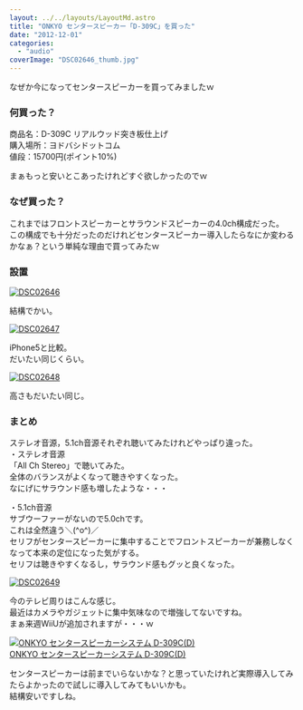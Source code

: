 ```yaml
---
layout: ../../layouts/LayoutMd.astro
title: "ONKYO センタースピーカー「D-309C」を買った"
date: "2012-12-01"
categories: 
  - "audio"
coverImage: "DSC02646_thumb.jpg"
---
```


なぜか今になってセンタースピーカーを買ってみましたｗ

### 何買った？

商品名：D-309C リアルウッド突き板仕上げ  
購入場所：ヨドバシドットコム  
値段：15700円(ポイント10%)

まぁもっと安いとこあったけれどすぐ欲しかったのでｗ

### なぜ買った？

これまではフロントスピーカーとサラウンドスピーカーの4.0ch構成だった。  
この構成でも十分だったのだけれどセンタースピーカー導入したらなにか変わるかなぁ？という単純な理由で買ってみたｗ

### 設置

[![DSC02646](images/DSC02646_thumb.jpg "DSC02646")](//mizuka123.net/wp-content/uploads/2012/12/DSC02646.jpg)

結構でかい。

[![DSC02647](images/DSC02647_thumb.jpg "DSC02647")](//mizuka123.net/wp-content/uploads/2012/12/DSC02647.jpg)

iPhone5と比較。  
だいたい同じくらい。

[![DSC02648](images/DSC02648_thumb.jpg "DSC02648")](//mizuka123.net/wp-content/uploads/2012/12/DSC02648.jpg)

高さもだいたい同じ。

### まとめ

ステレオ音源，5.1ch音源それぞれ聴いてみたけれどやっぱり違った。  
・ステレオ音源  
「All Ch Stereo」で聴いてみた。  
全体のバランスがよくなって聴きやすくなった。  
なにげにサラウンド感も増したような・・・

・5.1ch音源  
サブウーファーがないので5.0chです。  
これは全然違う＼(^o^)／  
セリフがセンタースピーカーに集中することでフロントスピーカーが兼務しなくなって本来の定位になった気がする。  
セリフは聴きやすくなるし，サラウンド感もグッと良くなった。

[![DSC02649](images/DSC02649_thumb.jpg "DSC02649")](//mizuka123.net/wp-content/uploads/2012/12/DSC02649.jpg)

今のテレビ周りはこんな感じ。  
最近はカメラやガジェットに集中気味なので増強してないですね。  
まぁ来週WiiUが追加されますが・・・ｗ

[![ONKYO センタースピーカーシステム D-309C(D)](images/31kla5SB3FL._SL160_.jpg)  
ONKYO センタースピーカーシステム D-309C(D)  
](https://www.amazon.co.jp/exec/obidos/ASIN/B007JG4B1W/mizuka123-22/ref=nosim)

  
センタースピーカーは前までいらないかな？と思っていたけれど実際導入してみたらよかったので試しに導入してみてもいいかも。  
結構安いですしね。
